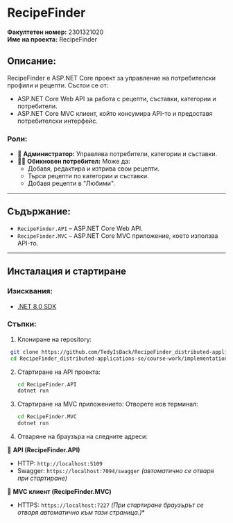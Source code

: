 ﻿# RecipeFinder

**Факултетен номер:** 2301321020  
**Име на проекта:** RecipeFinder  

## Описание:
RecipeFinder е ASP.NET Core проект за управление на потребителски профили и рецепти. Състои се от:
- ASP.NET Core Web API за работа с рецепти, съставки, категории и потребители.
- ASP.NET Core MVC клиент, който консумира API-то и предоставя потребителски интерфейс.

### Роли:
- 👤 **Администратор:** Управлява потребители, категории и съставки.
- 🙋‍♂️ **Обикновен потребител:** Може да:
  - Добавя, редактира и изтрива свои рецепти.
  - Търси рецепти по категории и съставки.
  - Добавя рецепти в "Любими".

---

## Съдържание:
- `RecipeFinder.API` – ASP.NET Core Web API.
- `RecipeFinder.MVC` – ASP.NET Core MVC приложение, което използва API-то.

---
## Инсталация и стартиране

### Изисквания:
- [.NET 8.0 SDK](https://dotnet.microsoft.com/en-us/download)

### Стъпки:
1. Клониране на repository:
  ```bash
   git clone https://github.com/TedyIsBack/RecipeFinder_distributed-applications-se.git
   cd RecipeFinder_distributed-applications-se/course-work/implementations/RecipeFinderAPI
  ```

2. Стартиране на API проекта:
    ```bash
    cd RecipeFinder.API
    dotnet run
    ```

3. Стартиране на MVC приложението:
    Отворете нов терминал:
    ```bash
    cd RecipeFinder.MVC
    dotnet run
    ```

4. Отваряне на браузъра на следните адреси:

🔹 **API (RecipeFinder.API)**  
- HTTP: `http://localhost:5109`  
- Swagger: `https://localhost:7094/swagger` *(автоматично се отваря при стартиране)*

🔸 **MVC клиент (RecipeFinder.MVC)**  
- HTTPS: `https://localhost:7227`  *(При стартиране браузърът се отваря автоматично към тази страница.)**

